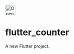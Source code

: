 <a href="https://idx.google.com/import?url=https://github.com/rodydavis/idx_template_flutter_app">
  <img height="32" alt="Open in IDX" src="https://cdn.idx.dev/btn/open_dark_32.svg">
</a>

# flutter_counter

A new Flutter project.
